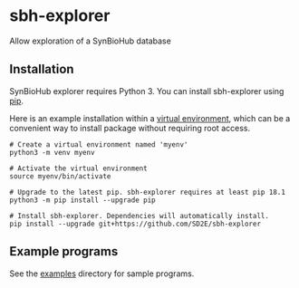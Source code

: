 # sbh-explorer
Allow exploration of a SynBioHub database

## Installation

SynBioHub explorer requires Python 3. You can install sbh-explorer
using [pip](https://docs.python.org/3/installing/index.html).

Here is an example installation within a
[virtual environment](https://docs.python.org/3/library/venv.html),
which can be a convenient way to install package without requiring
root access.

```shell
# Create a virtual environment named 'myenv'
python3 -m venv myenv

# Activate the virtual environment
source myenv/bin/activate

# Upgrade to the latest pip. sbh-explorer requires at least pip 18.1
python3 -m pip install --upgrade pip

# Install sbh-explorer. Dependencies will automatically install.
pip install --upgrade git+https://github.com/SD2E/sbh-explorer
```

## Example programs

See the [examples](examples) directory for sample programs.

